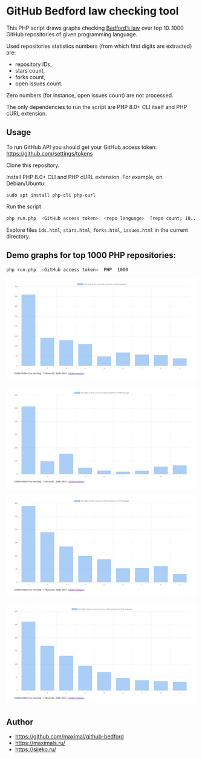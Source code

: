 # GitHub Bedford law checking tool

This PHP script draws graphs checking [Bedford’s law](https://en.wikipedia.org/wiki/Benford's_law) over top 10..1000 GitHub repositories of given programming language.

Used repositories statistics numbers (from which first digits are extracted) are:
* repository IDs,
* stars count,
* forks count,
* open issues count.

Zero numbers (for instance, open issues count) are not processed.

The only dependencies to run the script are PHP 8.0+ CLI itself and PHP cURL extension.


## Usage

To run GitHub API you should get your GitHub access token:
https://github.com/settings/tokens

Clone this repository.

Install PHP 8.0+ CLI and PHP cURL extension. For example, on Debian/Ubuntu:
```shell
sudo apt install php-cli php-curl
```

Run the script
```sh
php run.php  <GitHub access token>  <repo language>  [repo count; 10...1000; default: 1000]
```

Explore files `ids.html`, `stars.html`, `forks.html`, `issues.html` in the current directory.


## Demo graphs for top 1000 PHP repositories:

```sh
php run.php  <GitHub access token>  PHP  1000
```

![ids](demo/ids.png)

![ids](demo/stars.png)

![ids](demo/forks.png)

![ids](demo/issues.png)


## Author
* https://github.com/maximal/github-bedford
* https://maximals.ru/
* https://sijeko.ru/

